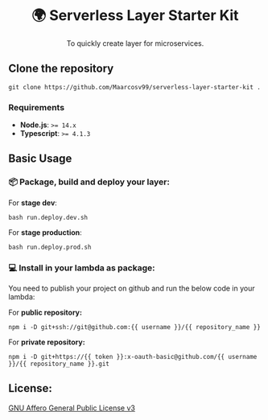 <h1 align="center">🌍 Serverless Layer Starter Kit</h1>
<p align="center">To quickly create layer for microservices.</p>

## Clone the repository

```
git clone https://github.com/Maarcosv99/serverless-layer-starter-kit .
```

### Requirements

- **Node.js**: `>= 14.x`
- **Typescript**: `>= 4.1.3`

## Basic Usage

### 📦 Package, build and deploy your layer:

For **stage dev**: 

```
bash run.deploy.dev.sh
```

For **stage production**:

```
bash run.deploy.prod.sh
```

### 💻 Install in your lambda as package:

You need to publish your project on github and run the below code in your lambda:

For **public repository:**

```
npm i -D git+ssh://git@github.com:{{ username }}/{{ repository_name }}
```

For **private repository:**

```
npm i -D git+https://{{ token }}:x-oauth-basic@github.com/{{ username }}/{{ repository_name }}.git
```

## License:

[GNU Affero General Public License v3](https://www.gnu.org/licenses/agpl-3.0.en.html)